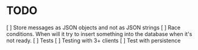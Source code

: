 # TODO

[ ] Store messages as JSON objects and not as JSON strings
[ ] Race conditions. When will it try to insert something into the database when it's not ready.
[ ] Tests
  [ ] Testing with 3+ clients
  [ ] Test with persistence 
